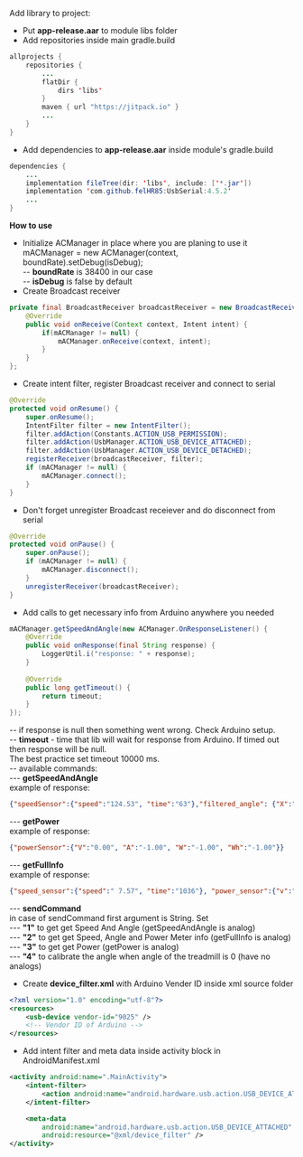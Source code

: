 Add library to project:
- Put <b>app-release.aar</b> to module libs folder
- Add repositories inside main gradle.build  <br>
``` java
allprojects {
    repositories {
        ...
        flatDir {
            dirs 'libs'
        }
        maven { url "https://jitpack.io" }
        ...
    }
}
```
- Add dependencies to <b>app-release.aar</b> inside module's gradle.build<br>
``` java
dependencies {
    ...
    implementation fileTree(dir: 'libs', include: ['*.jar'])
    implementation 'com.github.felHR85:UsbSerial:4.5.2'
    ...
}
````

<b>How to use</b><br>
- Initialize ACManager in place where you are planing to use it
mACManager = new ACManager(context, boundRate).setDebug(isDebug); <br>
-- <b>boundRate</b> is 38400 in our case<br>
-- <b>isDebug</b> is false by default<br>
- Create Broadcast receiver <br>
``` java
private final BroadcastReceiver broadcastReceiver = new BroadcastReceiver() {
    @Override
    public void onReceive(Context context, Intent intent) {
        if(mACManager != null) {
            mACManager.onReceive(context, intent);
        }
    }
};
```
- Create intent filter, register Broadcast receiver and connect to serial<br>
``` java
@Override
protected void onResume() {
    super.onResume();
    IntentFilter filter = new IntentFilter();
    filter.addAction(Constants.ACTION_USB_PERMISSION);
    filter.addAction(UsbManager.ACTION_USB_DEVICE_ATTACHED);
    filter.addAction(UsbManager.ACTION_USB_DEVICE_DETACHED);
    registerReceiver(broadcastReceiver, filter);
    if (mACManager != null) {
        mACManager.connect();
    }
}
```
- Don't forget unregister Broadcast receiever and do disconnect from serial<br>
``` java
@Override
protected void onPause() {
    super.onPause();
    if (mACManager != null) {
        mACManager.disconnect();
    }
    unregisterReceiver(broadcastReceiver);
}
```
- Add calls to get necessary info from Arduino anywhere you needed <br>
``` java
mACManager.getSpeedAndAngle(new ACManager.OnResponseListener() {
    @Override
    public void onResponse(final String response) {
        LoggerUtil.i("response: " + response);
    }
    
    @Override
    public long getTimeout() {
        return timeout;
    }
});
```
-- if response is null then something went wrong. Check Arduino setup.<br>
-- <b>timeout</b> - time that lib will wait for response from Arduino. If timed out then response will be null.<br> The best practice set timeout 10000 ms.<br>
-- available commands: <br>
--- <b>getSpeedAndAngle</b> <br>
example of response: 
``` json 
{"speedSensor":{"speed":"124.53", "time":"63"},"filtered_angle": {"X":"-43.00", "Y":"0.03", "Z":"0.00"}} 
```
--- <b>getPower</b> <br>
example of response: 
``` json 
{"powerSensor":{"V":"0.00", "A":"-1.00", "W":"-1.00", "Wh":"-1.00"}} 
```
--- <b>getFullInfo</b><br>
example of response: 
``` json
{"speed_sensor":{"speed":" 7.57", "time":"1036"}, "power_sensor":{"v":"0.00", "a":"-1.00", "w":"-1.00", "wh":"-1.00"}, "filtered_angle":{"x":"0.59", "y":"-5.83", "z":"-0.15"}}
```
--- <b>sendCommand</b> <br>
in case of sendCommand first argument is String. Set<br>
--- <b>"1"</b> to get get Speed And Angle (getSpeedAndAngle is analog)<br>
--- <b>"2"</b> to get get Speed, Angle and Power Meter info (getFullInfo is analog)<br>
--- <b>"3"</b> to get get Power (getPower is analog)<br>
--- <b>"4"</b> to calibrate the angle when angle of the treadmill is 0 (have no analogs)<br>
- Create <b>device_filter.xml</b> with Arduino Vender ID inside xml source folder <br>
``` xml
<?xml version="1.0" encoding="utf-8"?>
<resources>
    <usb-device vendor-id="9025" />
    <!-- Vendor ID of Arduino -->
</resources>
```
- Add intent filter and meta data inside activity block in AndroidManifest.xml<br>
``` xml
<activity android:name=".MainActivity">
    <intent-filter>
        <action android:name="android.hardware.usb.action.USB_DEVICE_ATTACHED" />
    </intent-filter>

    <meta-data
        android:name="android.hardware.usb.action.USB_DEVICE_ATTACHED"
        android:resource="@xml/device_filter" />
</activity>
```


